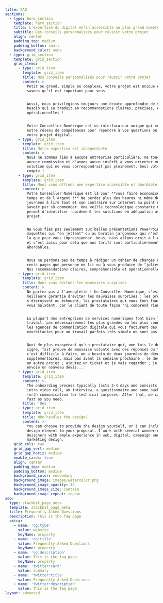 ```yaml
---
title: FAQ
sections:
  - type: hero_section
    template: hero_section
    title: L'expertise du digital enfin accessible au plus grand nombre
    subtitle: Des conseils personnalisés pour réussir votre projet
    align: center
    padding_top: medium
    padding_bottom: small
    background_color: none
  - type: grid_section
    template: grid_section
    grid_items:
      - type: grid_item
        template: grid_item
        title: Nos conseils personnalisés pour réussir votre projet
        content: >
          Petit ou grand, simple ou complexe, votre projet est unique et nous
          savons qu'il est important pour vous.


          Aussi, nous privilégions toujours une écoute approfondie de votre
          besoin qui se traduit en recommandations claires, précises, et surtout
          opérationnelles !


          Votre Conseiller Numérique est un interlocuteur unique qui mobilise
          notre réseau de compétences pour répondre à vos questions ou suivre
          votre projet digital.
      - type: grid_item
        template: grid_item
        title: Notre expertise est indépendante
        content: >
          Nous ne sommes liés à aucune entreprise particulière, ne touchons
          aucune commission et n'avons aucun intérêt à vous orienter vers une
          solution qui ne vous correspondrait pas pleinement. Seul votre intérêt
          compte !
      - type: grid_item
        template: grid_item
        title: Nous vous offrons une expertise accessible et abordable
        content: >
          Votre Conseiller Numérique est là pour **vous faire économisez du
          temps et de l'argent !** Ne perdez plus des heures ni même des
          journées à lire tout et son contraire sur internet au point de ne plus
          savoir par où commencer. Une veille technologique constante nous
          permet d'identifier rapidement les solutions en adéquation avec votre
          projet.


          Ne vous fiez pas seulement aux belles présentations PowerPoint, aux
          maquettes qui "en jettent" ou au baratin jargonneux qui n'est souvent
          là que pour vous impressionner. Nous, nous allons droit à l'essentiel
          et c'est aussi pour cela que nos tarifs sont particulièrement
          abordables.


          Nous ne perdons pas de temps à rédiger un cahier de charges de deux
          cents pages que personne ne lit ou à vous produire de "jolies slides".
          Nos recommandations claires, compréhensible et opérationnelles.
      - type: grid_item
        template: grid_item
        title: Nous vous évitons les mauvaises surprises
        content: >
          Ne partez pas à l'aveuglette ! Un Conseiller Numérique, c'est la
          meilleure garantie d'éviter les mauvaises surprises : les projets qui
          s'éternisent ou échouent, les prestataires qui vous font faux bond ou
          vous baladent, car le client de toute façon "ni comprend rien".


          La plupart des entreprises de services numériques font bien leur
          travail, pas nécessairement les plus grandes ou les plus connues. Mais
          les agences de communication digitale qui vous facturent des sommes
          exorbitantes pour un travail parfois très simple ne sont pas rares.


          Quoi de plus exaspérant qu'un prestataire qui, une fois le devis
          signé, fait preuve de mauvaise volonté avec des réponses du type :
          c'est difficile à faire, on a besoin de deux journées de développement
          supplémentaires, mais pas avant la semaine prochaine ; le dev est sur
          un autre projet ; ajoutez un ticket et je vais regarder ; je vous
          envoie un nouveau devis...
      - type: grid_item
        template: grid_item
        content: >-
          The onboarding process typically lasts 3-4 days and consists of an
          intro video call, an interview, a questionnaire and some back and
          forth communication for technical purposes. After that, we can go as
          fast as you need.
        title: 'Des '
      - type: grid_item
        template: grid_item
        title: Who handles the design?
        content: >-
          You can choose to provide the design yourself, or I can include a
          design element to your proposal. I work with several wonderful
          designers with ample experience in web, digital, campaign and
          marketing design.
    grid_cols: two
    grid_gap_vert: medium
    grid_gap_horiz: medium
    enable_cards: true
    align: center
    padding_top: medium
    padding_bottom: medium
    background_color: secondary
    background_image: images/watercolor.png
    background_image_opacity: 12
    background_image_size: contain
    background_image_repeat: repeat
seo:
  type: stackbit_page_meta
  template: stackbit_page_meta
  title: Frequently Asked Questions
  description: This is the faq page
  extra:
    - name: 'og:type'
      value: website
      keyName: property
    - name: 'og:title'
      value: Frequently Asked Questions
      keyName: property
    - name: 'og:description'
      value: This is the faq page
      keyName: property
    - name: 'twitter:card'
      value: summary
    - name: 'twitter:title'
      value: Frequently Asked Questions
    - name: 'twitter:description'
      value: This is the faq page
layout: advanced
---
```

